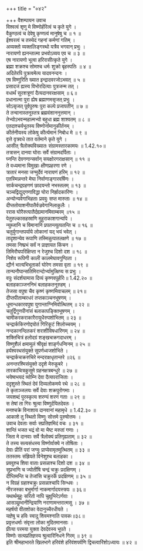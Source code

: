 +++
title = "०४२"

+++
वैशम्पायन उवाच  
विश्वत्वं शृणु मे विष्णोर्हरित्वं च कृते युगे ।  
वैकुण्ठत्वं च देवेषु कृप्णत्वं मानुषेषु च ॥ १ ॥  
ईश्वरत्वं च तस्येदं गहनां कर्मणां गतिम् ।  
अव्यक्तो व्यक्तलिङ्गस्थो यत्रैव भगवान् प्रभुः ।  
नारायणो ह्यनन्तात्मा प्रभवोऽव्यय एव च ॥ ३ ॥  
एष नारायणो भूत्वा हरिरासीत्कृते युगे ।  
ब्रह्मा शक्रश्च सोमश्च धर्मः शुक्रो बृहस्पतिः ॥ ४ ॥  
अदितेरपि पुत्रत्वमेत्य यादवनन्दनः ।  
एष विष्णुरिति ख्यात इन्द्रादवरजोऽभवत् ॥ ५ ॥  
प्रसादजं ह्यस्य विभोरदित्याः पुत्रजन्म तत् ।  
वधार्थं सुरशत्रूणां दैत्यदानवरक्षसाम् ॥ ६॥  
प्रधानात्मा पुरा ह्येष ब्रह्माणमसृजत् प्रभुः ।  
सोऽसृजत् पूर्वपुरुषः पुरा कल्पे प्रजापतीन् ॥ ७ ॥  
ते तन्वानास्तनूस्तत्र ब्रह्मवंशाननुत्तमान् ।  
तेभ्योऽभवन्महात्मभ्यो बहुधा ब्रह्म शाश्वतम् ॥ ८ ॥  
एतदाश्चर्यभूतस्य विष्णोर्नामानुकीर्तनम् ।  
कीर्तनीयस्य लोकेषु कीर्त्यमानं निबोध मे ॥ ९ ॥  
वृत्ते वृत्रवधे तात वर्तमाने कृते युगे ।  
आसीत् त्रैलोक्यविख्यातः संग्रामस्तारकामयः ॥ 1.42.१०॥  
तत्रासन् दानवा घोराः सर्वे संग्रामदर्पिताः ।  
घ्नन्ति देवगणान्सर्वान् सयक्षोरगराक्षसान् ॥ ११ ॥  
ते वध्यमाना विमुखाः क्षीणप्रहरणा रणे ।  
त्रातारं मनसा जग्मुर्देवं नारायणं हरिम् ॥ १२ ॥  
एतस्मिन्नन्तरे मेघा निर्वाणाङ्गारवर्षिणः ।  
सार्कचन्द्रग्रहगणं छादयन्तो नभस्तलम् ॥ १३ ॥  
चञ्चद्विद्युद्गणाविद्धा घोरा निर्ह्रादकारिणः ।  
अन्योन्यवेगाभिहताः प्रववुः सप्त मारुताः ॥ १४ ॥  
दीप्ततोयाशनीपातैर्वज्रवेगानिलाकुलैः ।  
ररास घोरैरुत्पातैर्दह्यमानमिवाम्बरम् ॥१५ ॥  
पेतुरुल्कासहस्राणि मुहुराकाशगान्यपि ।  
न्युब्जानि च विमानानि प्रपतन्त्युत्पतन्ति च ॥ १६ ॥  
चतुर्युगान्तपर्याये लोकानां यद् भयं भवेत् ।  
तादृशान्येव रूपाणि तस्मिन्नुत्पातलक्षणे ॥ १७ ॥  
तमसा निष्प्रभं सर्वं न प्राज्ञायत किंचन ।  
तिमिरौघपरिक्षिप्ता न रेजुश्च दिशो दश ॥ १८ ॥  
निशेव रूपिणी काली कालमेघावगुण्ठिता ।  
द्यौर्न भात्यभिभूतार्का घोरेण तमसा वृता ॥ १९ ॥  
तान्घनौघान्सतिमिरान्दोर्भ्यामुत्क्षिप्य स प्रभुः ।  
वपुः संदर्शयामास दिव्यं कृष्णवपुर्हरिः॥ 1.42.२० ॥  
बलाहकाञ्जननिभं बलाहकतनूरुहम् ।  
तेजसा वपुषा चैव कृष्णं कृष्णमिवाचलम् ॥ २१॥  
दीप्तपीताम्बरधरं तप्तकाञ्चनभूषणम् ।  
धूमान्धकारवपुषा युगान्ताग्निमिवोत्थितम् ॥ २२ ॥  
चतुर्द्विगुणपीनांसं बलाकापङ्क्तिभूषणम् ।  
चामीकरकराकारैरायुधैरुपशोभितम् ॥ २३ ॥  
चन्द्रार्ककिरणोद्द्योतं गिरिकूटं शिलोच्चयम् ।  
नन्दकानन्दितकरं शराशीविषधारिणम् ॥ २४ ॥  
शक्तिचित्रं हलोदग्रं शङ्खचक्रगदाधरम् ।  
विष्णुशैलं क्षमामूलं श्रीवृक्षं शार्ङ्गधन्विनम् ॥ २५ ॥  
हर्यश्वरथसंयुक्ते सुपर्णध्वजशोभिते ।  
चन्द्रार्कचक्ररुचिरे मन्दराक्षधृतान्तरे ॥२६ ॥  
अनन्तरश्मिसंयुक्ते ददृशे मेरुकूबरे ।  
तारकाचित्रकुसुमे ग्रहनक्षत्रबन्धुरे ॥ २७ ॥  
भयेष्वभयदं व्योम्नि देवा दैत्यपराजिताः ।  
ददृशुस्ते स्थितं देवं दिव्यलोकमये रथे ॥ २८ ॥  
ते कृताञ्जलयः सर्वे देवाः शक्रपुरोगमाः ।  
जयशब्दं पुरस्कृत्य शरण्यं शरणं गताः ॥ २९ ॥  
स तेषां ता गिरः श्रुत्वा विष्णुर्दयितदेवतः ।  
मनश्चक्रे विनाशाय दानवानां महामृधे ॥ 1.42.३० ॥  
आकाशे तु स्थितो विष्णुः सोत्तमे पुरुषोत्तमः ।  
उवाच देवताः सर्वाः सप्रतिज्ञमिदं वचः ॥ ३१ ॥  
शान्तिं भजत भद्रं वो मा भैष्ट मरुतां गणाः ।  
जिता मे दानवाः सर्वे त्रैलोक्यं प्रतिगृह्यताम् ॥ ३२ ॥  
ते तस्य सत्यसंधस्य विष्णोर्वाक्ये न तोषिताः ।  
देवाः प्रीतिं परां जग्मुः प्राप्येवामृतमुत्थितम् ॥ ३३ ॥  
ततस्तमः संह्रियते विनेशुश्च बलाहका ।  
प्रववुश्च शिवा वाताः प्रसन्नाश्च दिशो दश ॥ ३४ ॥  
सुप्रभाणि च ज्योतींषि चन्द्रं चक्रुः प्रदक्षिणम् ।  
दीप्तिमन्ति च तेजांसि चक्रुरर्के प्रदक्षिणम् ॥ ३५ ॥  
न विग्रहं ग्रहाश्चक्रुः प्रसन्नाश्चापि सिन्धवः ।  
नीरजस्का बभुर्मार्गा नाकमार्गादयस्त्रयः ॥ ३६॥  
यथार्थमूहुः सरितो नापि चुक्षुभिरेऽर्णवाः ।  
आसञ्छुभानीन्द्रियाणि नराणामन्तरात्मसु । ३७ ॥  
महर्षयो वीतशोका वेदानुच्चैरधीयते ।  
यज्ञेषु च हविः स्वादु शिवमश्नाति पावकः॥३८॥  
प्रवृत्तधर्माः संवृत्ता लोका मुदितमानसाः ।  
प्रीत्या परमया युक्ता देवदेवस्य भूपते ।  
विष्णोः सत्यप्रतिज्ञस्य श्रुत्वारिनिधने गिरम् ॥ ३९ ॥  
इति श्रीमहाभारते खिलभागे हरिवंशे हरिवंशपर्वणि द्विचत्वारिंशोऽध्यायः ॥ ४२ ॥